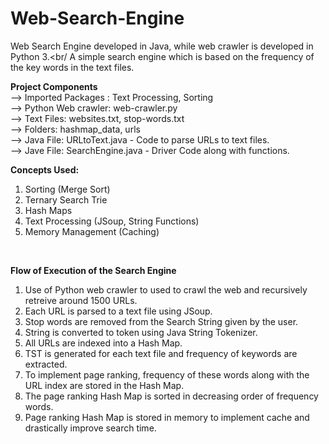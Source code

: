 # Web-Search-Engine
Web Search Engine developed in Java, while web crawler is developed in Python 3.<br/
A simple search engine which is based on the frequency of the key words in the text files.<br/>

**Project Components**<br/>
--> Imported Packages : Text Processing, Sorting<br/>
--> Python Web crawler: web-crawler.py<br/>
--> Text Files: websites.txt, stop-words.txt<br/>
--> Folders: hashmap_data, urls<br/>
--> Java File: URLtoText.java - Code to parse URLs to text files.<br/>
--> Jave File: SearchEngine.java - Driver Code along with functions.<br/>

**Concepts Used:** <br/>
1) Sorting (Merge Sort)
2) Ternary Search Trie
3) Hash Maps
4) Text Processing (JSoup, String Functions)
5) Memory Management (Caching)

<br/>

**Flow of Execution of the Search Engine**<br/>
1) Use of Python web crawler to used to crawl the web and recursively retreive around 1500 URLs.<br/>
2) Each URL is parsed to a text file using JSoup. 
3) Stop words are removed from the Search String given by the user.
4) String is converted to token using Java String Tokenizer.
5) All URLs are indexed into a Hash Map.
6) TST is generated for each text file and frequency of keywords are extracted.
7) To implement page ranking, frequency of these words along with the URL index are stored in the Hash Map.
8) The page ranking Hash Map is sorted in decreasing order of frequency words.
9) Page ranking Hash Map is stored in memory to implement cache and drastically improve search time.



